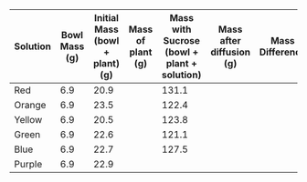 | Solution | Bowl Mass (g) | Initial Mass (bowl + plant) (g) | Mass of plant (g) | Mass with Sucrose (bowl + plant + solution) | Mass after diffusion (g) | Mass Difference | % change |     |
| -------- | ------------- | ------------------------------- | ----------------- | ------------------------------------------- | ------------------------ | --------------- | -------- | --- |
| Red      | 6.9           | 20.9                            |                   | 131.1                                       |                          |                 |          |     |
| Orange   | 6.9           | 23.5                            |                   | 122.4                                       |                          |                 |          |     |
| Yellow   | 6.9           | 20.5                            |                   | 123.8                                       |                          |                 |          |     |
| Green    | 6.9           | 22.6                            |                   |      121.1                                       |                          |                 |          |     |
| Blue     | 6.9           | 22.7                            |                   | 127.5                                            |                          |                 |          |     |
| Purple   | 6.9           | 22.9                            |                   |                                             |                          |                 |          |     |
